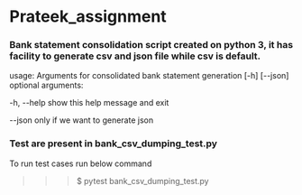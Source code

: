 # Prateek_assignment

### Bank statement consolidation script created on python 3, it has facility to generate csv and json file while csv is default.

usage: Arguments for consolidated bank statement generation [-h] [--json]
optional arguments:

  -h, --help  show this help message and exit
  
  --json      only if we want to generate json
  
### Test are present in bank_csv_dumping_test.py
To run test cases run below command

>>>$ pytest bank_csv_dumping_test.py
